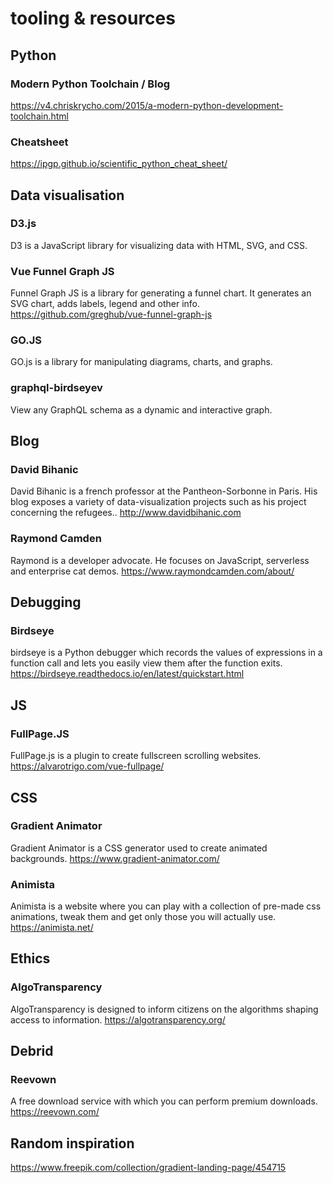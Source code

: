 # tooling & resources

## Python 
### Modern Python Toolchain / Blog
https://v4.chriskrycho.com/2015/a-modern-python-development-toolchain.html

### Cheatsheet 
https://ipgp.github.io/scientific_python_cheat_sheet/

## Data visualisation 
### D3.js
D3 is a JavaScript library for visualizing data with HTML, SVG, and CSS.

### Vue Funnel Graph JS
Funnel Graph JS is a library for generating a funnel chart. It generates an SVG chart, adds labels, legend and other info.
https://github.com/greghub/vue-funnel-graph-js

### GO.JS
GO.js is a library for manipulating diagrams, charts, and graphs.

### graphql-birdseyev 
View any GraphQL schema as a dynamic and interactive graph. 

## Blog
### David Bihanic
David Bihanic is a french professor at the Pantheon-Sorbonne in Paris. His blog exposes a variety of data-visualization projects such as his project concerning the refugees.. 
http://www.davidbihanic.com

### Raymond Camden
Raymond is a developer advocate. He focuses on JavaScript, serverless and enterprise cat demos. https://www.raymondcamden.com/about/

## Debugging
### Birdseye
birdseye is a Python debugger which records the values of expressions in a function call and lets you easily view them after the function exits. 
https://birdseye.readthedocs.io/en/latest/quickstart.html
 
## JS
### FullPage.JS
FullPage.js is a plugin to create fullscreen scrolling websites.
https://alvarotrigo.com/vue-fullpage/

## CSS
### Gradient Animator
Gradient Animator is a CSS generator used to create animated backgrounds.
https://www.gradient-animator.com/

### Animista
Animista is a website where you can play with a collection of pre-made css animations, tweak them and get only those you will actually use.
https://animista.net/

## Ethics
### AlgoTransparency
AlgoTransparency is designed to inform citizens on the algorithms shaping access to information.
https://algotransparency.org/

## Debrid
### Reevown
A free download service with which you can perform premium downloads.
https://reevown.com/

## Random inspiration 
https://www.freepik.com/collection/gradient-landing-page/454715
